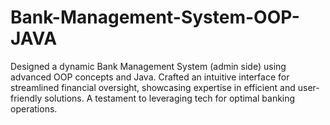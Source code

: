 # Bank-Management-System-OOP-JAVA
Designed a dynamic Bank Management System (admin side) using advanced OOP concepts and Java. Crafted an intuitive interface for streamlined financial oversight, showcasing expertise in efficient and user-friendly solutions. A testament to leveraging tech for optimal banking operations.
